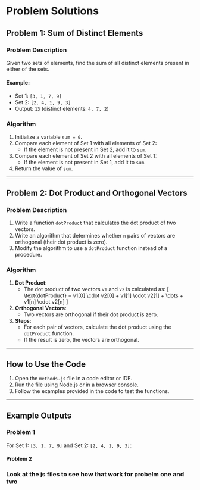 # Problem Solutions

## Problem 1: Sum of Distinct Elements

### Problem Description

Given two sets of elements, find the sum of all distinct elements present in either of the sets.

#### Example:

- Set 1: `[3, 1, 7, 9]`
- Set 2: `[2, 4, 1, 9, 3]`
- Output: `13` (distinct elements: `4, 7, 2`)

### Algorithm

1. Initialize a variable `sum = 0`.
2. Compare each element of Set 1 with all elements of Set 2:
   - If the element is not present in Set 2, add it to `sum`.
3. Compare each element of Set 2 with all elements of Set 1:
   - If the element is not present in Set 1, add it to `sum`.
4. Return the value of `sum`.

---

## Problem 2: Dot Product and Orthogonal Vectors

### Problem Description

1. Write a function `dotProduct` that calculates the dot product of two vectors.
2. Write an algorithm that determines whether `n` pairs of vectors are orthogonal (their dot product is zero).
3. Modify the algorithm to use a `dotProduct` function instead of a procedure.

### Algorithm

1. **Dot Product**:
   - The dot product of two vectors `v1` and `v2` is calculated as:
     \[
     \text{dotProduct} = v1[0] \cdot v2[0] + v1[1] \cdot v2[1] + \dots + v1[n] \cdot v2[n]
     \]
2. **Orthogonal Vectors**:
   - Two vectors are orthogonal if their dot product is zero.
3. **Steps**:
   - For each pair of vectors, calculate the dot product using the `dotProduct` function.
   - If the result is zero, the vectors are orthogonal.

---

## How to Use the Code

1. Open the `methods.js` file in a code editor or IDE.
2. Run the file using Node.js or in a browser console.
3. Follow the examples provided in the code to test the functions.

---

## Example Outputs

### Problem 1

For Set 1: `[3, 1, 7, 9]` and Set 2: `[2, 4, 1, 9, 3]`:

#### Problem 2

### Look at the js files to see how that work for probelm one and two
